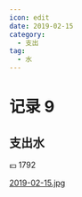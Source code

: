 ```yaml
---
icon: edit
date: 2019-02-15
category:
  - 支出
tag:
  - 水
---
```


# 记录 9

## 支出水

:yen: 1792

[2019-02-15.jpg](https://i.postimg.cc/tTYxq0xz/2019-02-15.jpg)
